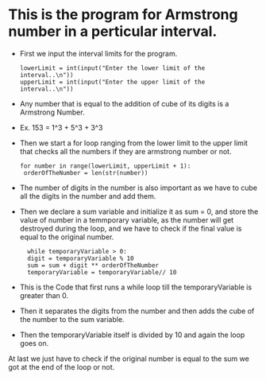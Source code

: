 # This is the program for Armstrong number in a perticular interval.
- First we input the interval limits for the program.

      lowerLimit = int(input("Enter the lower limit of the interval..\n"))
      upperLimit = int(input("Enter the upper limit of the interval..\n"))


- Any number that is equal to the addition of cube of its digits is a Armstrong Number.
- Ex. 153 = 1^3 + 5^3 + 3^3

- Then we start a for loop ranging from the lower limit to the upper limit that checks all the numbers if they are armstrong number or not.

      for number in range(lowerLimit, upperLimit + 1):
       orderOfTheNumber = len(str(number))
- The number of digits in the number is also important as we have to cube all the digits in the number and add them.
- Then we declare a sum variable and initialize it as sum = 0, and store the value of number in a temmporary variable, as the number will get destroyed during the loop, 
and we have to check if the final value is equal to the original number.

    
        while temporaryVariable > 0:
        digit = temporaryVariable % 10
        sum = sum + digit ** orderOfTheNumber
        temporaryVariable = temporaryVariable// 10
      
      
- This is the Code that first runs a while loop till the temporaryVariable is greater than 0. 
- Then it separates the digits from the number and then adds the cube of the number to the sum variable.
- Then the temporaryVariable itself is divided by 10 and again the loop goes on.

At last we just have to check if the original number is equal to the sum we got at the end of the loop or not.
